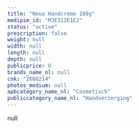 ```yaml
---
title: "Neua Handcreme 100g"
medipim_id: "M3E312E1E2"
status: "active"
prescription: false
weight: null
width: null
length: null
depth: null
publicprice: 0
brands_name_nl: null
cnk: "2608214"
photos_medium: null
apbcategory_name_nl: "Cosmetisch"
publiccategory_name_nl: "Handverzorging"
---
```

null
